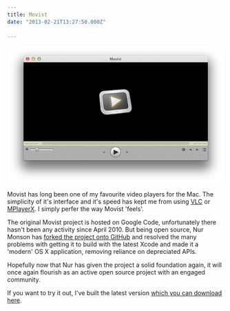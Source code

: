 ```yaml
---
title: Movist
date: "2013-02-21T13:27:50.000Z"

---
```


![](09b3311a-8961-4284-8f23-a472d14cc9f0.png)

Movist has long been one of my favourite video players for the Mac. The simplicity of it's interface and it's speed has kept me from using [VLC](http://www.videolan.org) or [MPlayerX](http://mplayerx.org). I simply perfer the way Movist 'feels'.

The original Movist project is hosted on Google Code, unfortunately there hasn't been any activity since April 2010. But being open source, Nur Monson has [forked the project onto GitHub](https://github.com/samiamwork/Movist/) and resolved the many problems with getting it to build with the latest Xcode and made it a 'modern' OS X application, removing reliance on depreciated APIs.

Hopefully now that Nur has given the project a solid foundation again, it will once again flourish as an active open source project with an engaged community.

If you want to try it out, I've built the latest version [which you can download here](/s/Movist.zip).